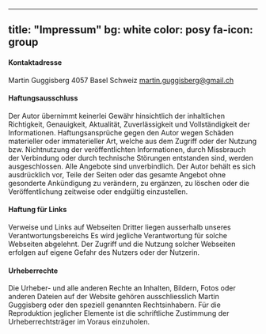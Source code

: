 
---
title: "Impressum"
bg: white
color: posy
fa-icon: group
---
                      
#### Kontaktadresse
Martin Guggisberg
4057 Basel
Schweiz
martin.guggisberg@gmail.ch
                         
#### Haftungsausschluss
Der Autor übernimmt keinerlei Gewähr hinsichtlich der  inhaltlichen Richtigkeit, Genauigkeit, Aktualität, Zuverlässigkeit und  Vollständigkeit der Informationen.
Haftungsansprüche gegen den Autor wegen Schäden materieller  oder immaterieller Art, welche aus dem Zugriff oder der Nutzung bzw.  Nichtnutzung der veröffentlichten Informationen, durch Missbrauch der  Verbindung oder durch technische Störungen entstanden sind, werden  ausgeschlossen.
Alle  Angebote sind unverbindlich. Der Autor behält es sich ausdrücklich vor, Teile  der Seiten oder das gesamte Angebot ohne gesonderte Ankündigung zu verändern,  zu ergänzen, zu löschen oder die Veröffentlichung zeitweise oder endgültig  einzustellen.
                         
#### Haftung für Links
Verweise und Links auf Webseiten  Dritter liegen ausserhalb unseres Verantwortungsbereichs Es wird jegliche Verantwortung für solche Webseiten  abgelehnt.  Der Zugriff und die Nutzung solcher Webseiten erfolgen  auf eigene Gefahr des Nutzers oder der Nutzerin. 
                         
#### Urheberrechte
Die Urheber- und alle anderen Rechte an Inhalten, Bildern, Fotos oder anderen Dateien auf der Website gehören ausschliesslich Martin Guggisberg oder den speziell genannten  Rechtsinhabern. Für die Reproduktion jeglicher Elemente ist die schriftliche Zustimmung der Urheberrechtsträger im Voraus einzuholen.

